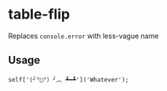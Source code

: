 # table-flip

Replaces `console.error` with less-vague name


## Usage

    self['(╯°□°）╯︵ ┻━┻']('Whatever');
